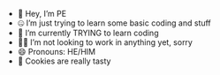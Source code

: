 - 👋 Hey, I’m PE
- 🤐 I’m just trying to learn some basic coding and stuff
- 🌱 I’m currently TRYING to learn coding 
- 🤷‍♂️ I’m not looking to work in anything yet, sorry
- 😄 Pronouns: HE/HIM 
- 🍪 Cookies are really tasty 

<!---
YeahSure925/YeahSure925 is a ✨ special ✨ repository because its `README.md` (this file) appears on your GitHub profile.
You can click the Preview link to take a look at your changes.
--->
